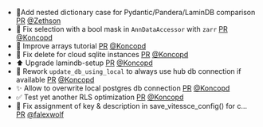 - 📝Add nested dictionary case for Pydantic/Pandera/LaminDB comparison [PR](https://github.com/laminlabs/lamindb/pull/3005) [@Zethson](https://github.com/Zethson)
- 🐛 Fix selection with a bool mask in `AnnDataAccessor` with `zarr` [PR](https://github.com/laminlabs/lamindb/pull/3008) [@Koncopd](https://github.com/Koncopd)
- 📝 Improve arrays tutorial  [PR](https://github.com/laminlabs/lamindb/pull/3006) [@Koncopd](https://github.com/Koncopd)
- 🐛 Fix delete for cloud sqlite instances [PR](https://github.com/laminlabs/lamindb-setup/pull/1120) [@Koncopd](https://github.com/Koncopd)
- ⬆️ Upgrade lamindb-setup [PR](https://github.com/laminlabs/lamindb/pull/3004) [@Koncopd](https://github.com/Koncopd)
- 👔 Rework `update_db_using_local` to always use hub db connection if available [PR](https://github.com/laminlabs/lamindb-setup/pull/1119) [@Koncopd](https://github.com/Koncopd)
- ✨ Allow to overwrite local postgres db connection [PR](https://github.com/laminlabs/lamindb-setup/pull/1118) [@Koncopd](https://github.com/Koncopd)
- ✅ Test yet another RLS optimization [PR](https://github.com/laminlabs/lamindb/pull/2990) [@Koncopd](https://github.com/Koncopd)
- 🐛 Fix assignment of key & description in save_vitessce_config() for c… [PR](https://github.com/laminlabs/lamindb/pull/2996) [@falexwolf](https://github.com/falexwolf)
